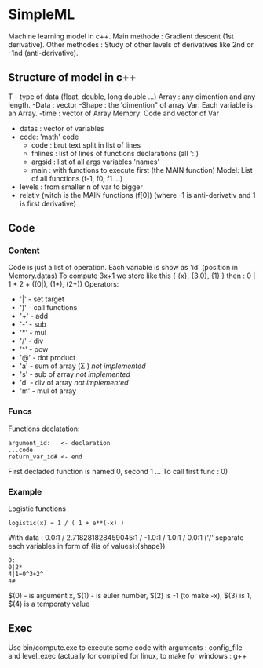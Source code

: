 #       SimpleML
Machine learning model in c++. Main methode : Gradient descent (1st derivative).
Other methodes : Study of other levels of derivatives like 2nd or -1nd (anti-derivative).

## Structure of model in c++
T - type of data (float, double, long double ...)
Array : any dimention and any length.
  -Data : vector<type>
  -Shape : the 'dimention" of array
Var: Each variable is an Array.
  -time : vector of Array<T>
Memory: Code and vector of Var<T>
  - datas : vector of variables
  - code: 'math' code
    - code : brut text split in list of lines
    - fnlines : list of lines of functions declarations (all ':')
    - argsid : list of all args variables 'names'
    - main : with functions to execute first (the MAIN function)
Model: List of all functions (f-1, f0, f1 ...)
  - levels : from smaller n of var to bigger
  - relativ (witch is the MAIN functions (f[0]) (where -1 is anti-derivativ and 1 is first derivative)

## Code
### Content
Code is just a list of operation. Each variable is show as 'id' (position in Memory.datas)
To compute 3x+1 we store like this { {x}, {3.0}, {1} } then : 0 | 1 * 2 +  ((0|), (1*), (2+))
Operators:
  - '|' - set target
  - ')' - call functions
  - '+' - add
  - '-' - sub
  - '*' - mul
  - '/' - div
  - '^' - pow
  - '@' - dot product
  - 'a' - sum of array (Σ ) *not implemented*
  - 's' - sub of array *not implemented*
  - 'd' - div of array *not implemented*
  - 'm' - mul of array
### Funcs
Functions declatation:

```
argument_id:   <- declaration
...code
return_var_id# <- end
```

First decladed function is named 0, second 1 ...
To call first func : 0)

### Example 
Logistic functions
```
logistic(x) = 1 / ( 1 + e**(-x) )
```
With data : 0.0:1 / 2.718281828459045:1 / -1.0:1 / 1.0:1 / 0.0:1   ('/' separate each variables in form of {lis of values}:{shape})
```
0:
0|2*
4|1=0^3+2^
4#
```
$(0) - is argument x, $(1) - is euler number, $(2) is -1 (to make -x), $(3) is 1, $(4) is a temporaty value

## Exec
Use bin/compute.exe to execute some code with arguments : config_file and level_exec  (actually for compiled for linux, to make for windows : g++ 
